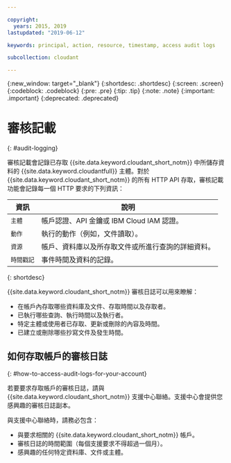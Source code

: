 ```yaml
---

copyright:
  years: 2015, 2019
lastupdated: "2019-06-12"

keywords: principal, action, resource, timestamp, access audit logs

subcollection: cloudant

---
```


{:new_window: target="_blank"}
{:shortdesc: .shortdesc}
{:screen: .screen}
{:codeblock: .codeblock}
{:pre: .pre}
{:tip: .tip}
{:note: .note}
{:important: .important}
{:deprecated: .deprecated}

<!-- Acrolinx: 2017-05-10 -->

# 審核記載
{: #audit-logging}

審核記載會記錄已存取 {{site.data.keyword.cloudant_short_notm}} 中所儲存資料的 {{site.data.keyword.cloudantfull}} 主體。對於 {{site.data.keyword.cloudant_short_notm}} 的所有 HTTP API 存取，審核記載功能會記錄每一個 HTTP 要求的下列資訊：

資訊        | 說明
------------|------------
`主體` | 帳戶認證、API 金鑰或 IBM Cloud IAM 認證。
`動作` | 執行的動作（例如，文件讀取）。
`資源` | 帳戶、資料庫以及所存取文件或所進行查詢的詳細資料。
`時間戳記` |事件時間及資料的記錄。
{: shortdesc}

{{site.data.keyword.cloudant_short_notm}} 審核日誌可以用來瞭解：

- 在帳戶內存取哪些資料庫及文件、存取時間以及存取者。
- 已執行哪些查詢、執行時間以及執行者。
- 特定主體或使用者已存取、更新或刪除的內容及時間。
- 已建立或刪除哪些抄寫文件及發生時間。



## 如何存取帳戶的審核日誌
{: #how-to-access-audit-logs-for-your-account}

若要要求存取帳戶的審核日誌，請與 {{site.data.keyword.cloudant_short_notm}} 支援中心聯絡。支援中心會提供您感興趣的審核日誌副本。

與支援中心聯絡時，請務必包含：

- 與要求相關的 {{site.data.keyword.cloudant_short_notm}} 帳戶。
- 審核日誌的時間範圍（每個支援要求不得超過一個月）。
- 感興趣的任何特定資料庫、文件或主體。
